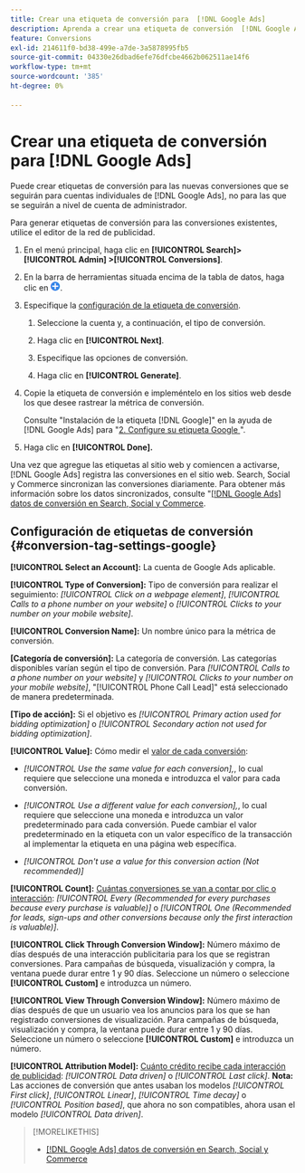```yaml
---
title: Crear una etiqueta de conversión para  [!DNL Google Ads]
description: Aprenda a crear una etiqueta de conversión  [!DNL Google Ads] .
feature: Conversions
exl-id: 214611f0-bd38-499e-a7de-3a5878995fb5
source-git-commit: 04330e26dbad6efe76dfcbe4662b062511ae14f6
workflow-type: tm+mt
source-wordcount: '385'
ht-degree: 0%

---
```


# Crear una etiqueta de conversión para [!DNL Google Ads]

Puede crear etiquetas de conversión para las nuevas conversiones que se seguirán para cuentas individuales de [!DNL Google Ads], no para las que se seguirán a nivel de cuenta de administrador.

Para generar etiquetas de conversión para las conversiones existentes, utilice el editor de la red de publicidad.

1. En el menú principal, haga clic en **[!UICONTROL Search]> [!UICONTROL Admin] >[!UICONTROL Conversions]**.

1. En la barra de herramientas situada encima de la tabla de datos, haga clic en ![Crear](/help/search-social-commerce/assets/add.png "Crear").

1. Especifique la [configuración de la etiqueta de conversión](#conversion-tag-settings-google).

   1. Seleccione la cuenta y, a continuación, el tipo de conversión.

   1. Haga clic en **[!UICONTROL Next]**.

   1. Especifique las opciones de conversión.

   1. Haga clic en **[!UICONTROL Generate]**.

1. Copie la etiqueta de conversión e impleméntelo en los sitios web desde los que desee rastrear la métrica de conversión.

   Consulte &quot;Instalación de la etiqueta [!DNL Google]&quot; en la ayuda de [!DNL Google Ads] para &quot;[2. Configure su etiqueta Google ](https://support.google.com/google-ads/answer/12215519)&quot;.

1. Haga clic en **[!UICONTROL Done].**

Una vez que agregue las etiquetas al sitio web y comiencen a activarse, [!DNL Google Ads] registra las conversiones en el sitio web. Search, Social y Commerce sincronizan las conversiones diariamente. Para obtener más información sobre los datos sincronizados, consulte &quot;[[!DNL Google Ads] datos de conversión en Search, Social y Commerce](/help/search-social-commerce/campaign-management/introduction/google-conversion-data.md).

## Configuración de etiquetas de conversión {#conversion-tag-settings-google}

**[!UICONTROL Select an Account]:** La cuenta de Google Ads aplicable.

**[!UICONTROL Type of Conversion]:** Tipo de conversión para realizar el seguimiento: *[!UICONTROL Click on a webpage element]*, *[!UICONTROL Calls to a phone number on your website]* o *[!UICONTROL Clicks to your number on your mobile website]*.

**[!UICONTROL Conversion Name]:** Un nombre único para la métrica de conversión.

**\[Categoría de conversión\]:** La categoría de conversión. Las categorías disponibles varían según el tipo de conversión. Para *[!UICONTROL Calls to a phone number on your website]* y *[!UICONTROL Clicks to your number on your mobile website]*, &quot;[!UICONTROL Phone Call Lead]&quot; está seleccionado de manera predeterminada.

**\[Tipo de acción\]:** Si el objetivo es *[!UICONTROL Primary action used for bidding optimization]* o *[!UICONTROL Secondary action not used for bidding optimization]*.

**[!UICONTROL Value]:** Cómo medir el [valor de cada conversión](https://support.google.com/google-ads/answer/3419241):

* *[!UICONTROL Use the same value for each conversion],*, lo cual requiere que seleccione una moneda e introduzca el valor para cada conversión.

* *[!UICONTROL Use a different value for each conversion],*, lo cual requiere que seleccione una moneda e introduzca un valor predeterminado para cada conversión. Puede cambiar el valor predeterminado en la etiqueta con un valor específico de la transacción al implementar la etiqueta en una página web específica.

* *[!UICONTROL Don't use a value for this conversion action (Not recommended)]*

**[!UICONTROL Count]:** [Cuántas conversiones se van a contar por clic o interacción](https://support.google.com/google-ads/answer/3438531): *[!UICONTROL Every (Recommended for every purchases because every purchase is valuable)]* o *[!UICONTROL One (Recommended for leads, sign-ups and other conversions because only the first interaction is valuable)]*.

**[!UICONTROL Click Through Conversion Window]:** Número máximo de días después de una interacción publicitaria para los que se registran conversiones. Para campañas de búsqueda, visualización y compra, la ventana puede durar entre 1 y 90 días. Seleccione un número o seleccione **[!UICONTROL Custom]** e introduzca un número.

**[!UICONTROL View Through Conversion Window]:** Número máximo de días después de que un usuario vea los anuncios para los que se han registrado conversiones de visualización. Para campañas de búsqueda, visualización y compra, la ventana puede durar entre 1 y 90 días. Seleccione un número o seleccione **[!UICONTROL Custom]** e introduzca un número.

**[!UICONTROL Attribution Model]:** [Cuánto crédito recibe cada interacción de publicidad](https://support.google.com/google-ads/answer/6259715?sjid=8211249329930775138): *[!UICONTROL Data driven]* o *[!UICONTROL Last click]*. **Nota:** Las acciones de conversión que antes usaban los modelos *[!UICONTROL First click]*, *[!UICONTROL Linear]*, *[!UICONTROL Time decay]* o *[!UICONTROL Position based]*, que ahora no son compatibles, ahora usan el modelo *[!UICONTROL Data driven]*.

>[!MORELIKETHIS]
>
>* [[!DNL Google Ads] datos de conversión en Search, Social y Commerce](/help/search-social-commerce/campaign-management/introduction/google-conversion-data.md)
